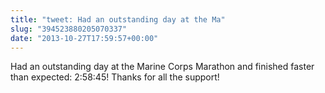 ```yaml
---
title: "tweet: Had an outstanding day at the Ma"
slug: "394523880205070337"
date: "2013-10-27T17:59:57+00:00"
---
```

Had an outstanding day at the Marine Corps Marathon and finished faster than expected: 2:58:45! Thanks for all the support!